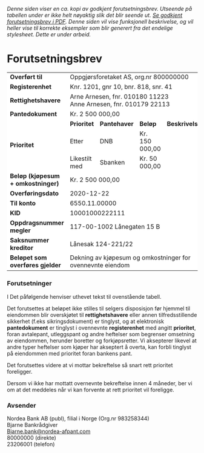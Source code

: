 *Denne siden viser en ca. kopi av godkjent forutsetningsbrev. Utseende på tabellen under er ikke helt nøyaktig slik det blir seende ut. [Se godkjent forutsetningsbrev i PDF](./Forutsetningsbrev-godkjent-211202.pdf). Denne siden vil vise funksjonell beskrivelse, og vil heller vise til korrekte eksempler som blir generert fra det endelige stylesheet. Dette er under arbeid.*

# Forutsetningsbrev


<table bgcolor="ffffff">
  <tr>
  </tr>
    <tr>
    <td><strong>Overført til<strong></td>
    <td colspan=4>Oppgjørsforetaket AS, org.nr 800000000</td>
  </tr>
    <tr>
    <td><strong>Registerenhet<strong></td>
    <td colspan=4>Knr. 1201, gnr 10, bnr. 818, snr. 41</td>
  </tr>
    <tr>
    <td><strong>Rettighetshavere<strong></td>
    <td colspan=4>Arne Arnesen, fnr. 010180 11223 <br> Anne Arnesen, fnr. 010179 22113</td>
  </tr>
    <tr>
    <td><strong>Pantedokument<strong></td>
    <td colspan=4>Kr. 2 500 000,00</td>
  </tr>
  <tr>
    <td rowspan=3><strong>Prioritet<strong></td>
    <td><strong>Prioritet<strong></td>
    <td><strong>Pantehaver<strong></td>
    <td><strong>Beløp<strong></td>
    <td><strong>Beskrivelse<strong></td>
  </tr>
  <tr>
    <td>Etter</td>
    <td>DNB</td>
    <td>Kr. 150 000,00</td>
    <td></td>
  </tr>
  <tr>
    <td>Likestilt med</td>
    <td>Sbanken</td>
    <td>Kr. 50 000,00</td>
    <td></td>
  </tr>
  <tr>
    <td><strong>Beløp (kjøpesum + omkostninger)<strong></td>
    <td colspan=4>Kr. 2 500 000,00</td>
  </tr>
  <tr>
    <td><strong>Overføringsdato<strong></td>
    <td colspan=4>2020-12-22</td>
  </tr>
  <tr>
    <td><strong>Til konto<strong></td>
    <td colspan=4>6550.11.00000</td>
  </tr>
  <tr>
    <td><strong>KID<strong></td>
    <td colspan=4>10001000222111</td>
  </tr>
  <tr>
    <td><strong>Oppdragsnummer megler<strong></td>
    <td colspan=4>117-00-1002 Lånegaten 15 B</td>
  </tr>
  <tr>
    <td><strong>Saksnummer kreditor<strong></td>
    <td colspan=4>Lånesak 124-221/22</td>
  </tr>
  <tr>
    <td><strong>Beløpet som overføres gjelder<strong></td>
    <td colspan=4>Dekning av kjøpesum og omkostninger for ovennevnte eiendom</td>
  </tr>
</table>



### Forutsetninger

I Det påfølgende henviser uthevet tekst til ovenstående tabell.

Det forutsettes at beløpet ikke stilles til selgers disposisjon før hjemmel til eiendommen blir
overskjøtet til **rettighetshavere** eller annen tilfredsstillende sikkerhet (f.eks sikringsdokument) er
tinglyst, og at elektronisk **pantedokument** er tinglyst i ovennevnte **registerenhet** med angitt
**prioritet**, foran avtalepant, utleggspant og andre heftelser som begrenser omsetning av
eiendommen, herunder boretter og forkjøpsretter. Vi aksepterer likevel at andre typer heftelser som
kjøper har akseptert å overta, kan forbli tinglyst på eiendommen med prioritet foran bankens pant.

Det forutsettes videre at vi mottar bekreftelse så snart rett prioritet foreligger.

Dersom vi ikke har mottatt overnevnte bekreftelse innen 4 måneder, ber vi om at det meddeles når
vi kan forvente at rett prioritet vil foreligge.


### Avsender

Nordea Bank AB (publ), filial i Norge (Org.nr 983258344)  
Bjarne Bankrådgiver  
Bjarne.bank@nordea-afpant.com  
80000000 (direkte)  
23206001 (telefon)








